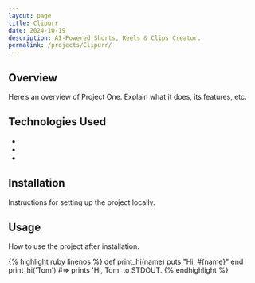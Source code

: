 ```yaml
---
layout: page
title: Clipurr
date: 2024-10-19
description: AI-Powered Shorts, Reels & Clips Creator.
permalink: /projects/Clipurr/
---
```

<meta http-equiv="Content-Security-Policy" content="default-src 'self'; img-src 'self' https:; script-src 'self'; style-src 'self' 'unsafe-inline';">
<meta http-equiv="X-Content-Type-Options" content="nosniff">

## Overview
Here’s an overview of Project One. Explain what it does, its features, etc.

## Technologies Used
- 
- 
- 

## Installation
Instructions for setting up the project locally.

## Usage
How to use the project after installation.

<link rel="stylesheet" href="{{ 'css/amiscreant.css' | relative_url }}">
<div class="highlight-zenburn">
{% highlight ruby linenos %}
def print_hi(name)
  puts "Hi, #{name}"
end
print_hi('Tom')
#=> prints 'Hi, Tom' to STDOUT.
{% endhighlight %}
</div>
<style>
  footer {
    display: none;
  }
</style>